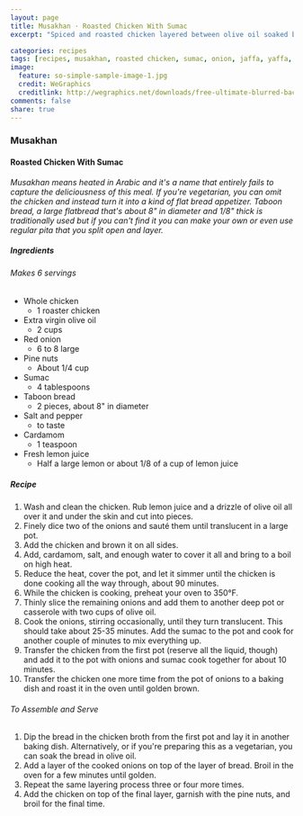 ```yaml
---
layout: page
title: Musakhan · Roasted Chicken With Sumac
excerpt: "Spiced and roasted chicken layered between olive oil soaked bread and onions with an abundance of sumac."

categories: recipes
tags: [recipes, musakhan, roasted chicken, sumac, onion, jaffa, yaffa, Palestinian, vegan, vegetarian]
image:
  feature: so-simple-sample-image-1.jpg
  credit: WeGraphics
  creditlink: http://wegraphics.net/downloads/free-ultimate-blurred-background-pack/
comments: false
share: true
---
```

### Musakhan
#### Roasted Chicken With Sumac

*Musakhan means heated in Arabic and it's a name that entirely fails to capture the deliciousness of this meal. If you're vegetarian, you can omit the chicken and instead turn it into a kind of flat bread appetizer. Taboon bread, a large flatbread that's about 8" in diameter and 1/8" thick is traditionally used but if you can't find it you can make your own or even use regular pita that you split open and layer.*

##### Ingredients
###### Makes 6 servings

* Whole chicken
  - 1 roaster chicken
* Extra virgin olive oil
  - 2 cups
* Red onion
  - 6 to 8 large
* Pine nuts
  - About 1/4 cup
* Sumac
  - 4 tablespoons
* Taboon bread
  - 2 pieces, about 8" in diameter
* Salt and pepper
  - to taste
* Cardamom
  - 1 teaspoon
* Fresh lemon juice
  - Half a large lemon or about 1/8 of a cup of lemon juice

##### Recipe
1. Wash and clean the chicken. Rub lemon juice and a drizzle of olive oil all over it and under the skin and cut into pieces.
2. Finely dice two of the onions and sauté them until translucent in a large pot.
3. Add the chicken and brown it on all sides.
4. Add, cardamom, salt, and enough water to cover it all and bring to a boil on high heat.
5. Reduce the heat, cover the pot, and let it simmer until the chicken is done cooking all the way through, about 90 minutes.
6. While the chicken is cooking, preheat your oven to 350°F.
7. Thinly slice the remaining onions and add them to another deep pot or casserole with two cups of olive oil.
8. Cook the onions, stirring occasionally, until they turn translucent. This should take about 25-35 minutes. Add the sumac to the pot and cook for another couple of minutes to mix everything up.
9. Transfer the chicken from the first pot (reserve all the liquid, though) and add it to the pot with onions and sumac cook together for about 10 minutes.
10. Transfer the chicken one more time from the pot of onions to a baking dish and roast it in the oven until golden brown.

###### To Assemble and Serve
1. Dip the bread in the chicken broth from the first pot and lay it in another baking dish. Alternatively, or if you're preparing this as a vegetarian, you can soak the bread in olive oil.
2. Add a layer of the cooked onions on top of the layer of bread. Broil in the oven for a few minutes until golden.
3. Repeat the same layering process three or four more times.
4. Add the chicken on top of the final layer, garnish with the pine nuts, and broil for the final time.
